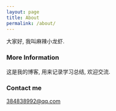 ```yaml
---
layout: page
title: About
permalink: /about/
---
```


大家好, 我叫麻辣小龙虾.

### More Information

这是我的博客, 用来记录学习总结, 欢迎交流.

### Contact me

[384838992@qq.com](mailto:384838992@qq.com)
